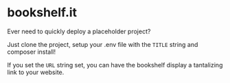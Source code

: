 # bookshelf.it
Ever need to quickly deploy a placeholder project?

Just clone the project, setup your .env file with the `TITLE` string and composer install!

If you set the `URL` string set, you can have the bookshelf display a tantalizing link to your website.

